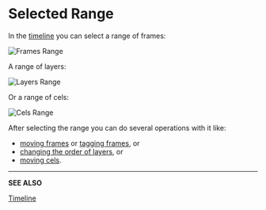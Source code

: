 # Selected Range

In the [timeline](timeline.md) you can select a range of frames:

<img src="/range/frames-range.png" alt="Frames Range " class="x2" />

A range of layers:

<img src="/range/layers-range.png" alt="Layers Range " class="x2" />

Or a range of cels:

<img src="/range/cels-range.png" alt="Cels Range " class="x2" />

After selecting the range you can do several operations with it like:

* [moving frames](move-frames.md) or [tagging frames](tags.md), or
* [changing the order of layers](move-layers.md), or
* [moving cels](move-cels.md).

---

**SEE ALSO**

[Timeline](timeline.md)
